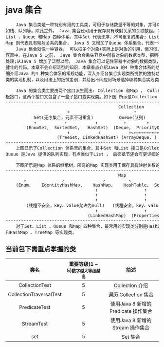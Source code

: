 # java 集合

<pre>
    Java 集合类是一种特别有用的工具类，可用于存储数量不等的对象，并可以实现常用的数据结构，
如栈、队列等。除此之外， Java 集合还可用于保存具有映射关系的关联数组。Java 集合大致可分为Set、
List 、Queue 和Map 四种体系，其中Set 代表无序、不可重复的集合; List 代表有序、重复的集合;而
Map 则代表具有映射关系的集合， Java 5 又增加了Queue 体系集合，代表一种队列集合实现。
    Java 集合就像一种容器， 可以把多个对象(实际上是对象的引用，但习惯上都称对象) "丢进"该
容器中。在Java 5 之前， Java 集合会丢失容器中所有对象的数据类型，把所有对象都当成Object 类型
处理;从Java 5 增加了泛型以后， Java 集合可以记住容器中对象的数据类型，从而可以编写出更简洁、
健壮的代码。本章不会介绍泛型的知识，本章重点介绍Java 的4 种集合体系的功能和用法。本章将详
细介绍Java 的4 种集合体系的常规功能，深入介绍各集合实现类所提供的独特功能，深入分析各实现
类的实现机制，以及用法上的细微差别，并给出不同应用场景选择哪种集合实现类的建议。

    Java 的集合类主要由两个接口派生而出: Collection 和Map ， Collection 和Map 是Java 集合框架的
根接口，这两个接口又包含了一些子接口或实现类。如下图 所示是Collection 接口、子接口及其实现类的继承树。
----------------------------------------------------------------------------------------------
                                            Collection
                        ↗                         ↑                          ↖
           Set(无序集合，元素不可重复)          Queue(队列)              List(有序集合，元素可重复)
           ↑           ↑           ↑          ↑        ↑              ↑      ↑         ↑
        (EnumSet,  SortedSet,   HashSet)  (Deque,  PriorityQueue)     ↑(ArrayList, Vector)
                        ↑           ↑           ↑↖←←←←←←←←←←←←←←←←←   ↑                ↑
                    (TreeSet, LinkedHashSet) (ArrayDeque, )    (LinkedList)         (Stack)
----------------------------------------------------------------------------------------------
    上图显示了Collection 体系里的集合，其中Set 和List 接口是Collection 接口派生的两个子接口，它们分别代表了无序集合和有序集合;
Queue 是Java 提供的队列实现，有点类似于List ， 后面章节还会有更详细的介绍，此处不再赘述。

    下图所示是Map 体系的继承树，所有的Map 实现类用于保存具有映射关系的数据( 也就是前面介绍的关联数组)。
----------------------------------------------------------------------------------------------
                                            Map
       ↗              ↗               ↗         ↖           ↖           ↖
    (Enum,    IdentityHashMap,    HashMap,    HashTable,  SortedMap,  WeakHashMap)
                                   ↑                  ↑         ↑
                                   ↑                  ↑     (TreeMap)
                                   ↑                  ↑
        (线程不安全，key、value允许为null)   (线程安全，key、value不能为null)
                                   ↑                  ↑
                                (LinkedHashMap)  (Properties)
----------------------------------------------------------------------------------------------
    对于Set、List 、Queue 和Map 四种集合，最常用的实现类分别是HashSet、TreeSet 、ArrayList 、ArrayDeque 、LinkedList 
和HashMap 、TreeMap 等实现类。
</pre>

## 当前包下需重点掌握的类
| 类名 | 重要等级(1 ~ 5)<small>数字越大等级越高</small> | 简述 |
|:----:|:----:|:----:|
| CollectionTest | 5 | Collection 介绍 |
| CollectionTraversalTest | 5 | 遍历 Collection 集合 |
| PredicateTest | 5 | 使用Java 8 新增的Predicate 操作集合 |
| StreamTest | 5 | 使用Java 8 新增的Stream 操作集合 |
| set | 5 | Set 集合 |